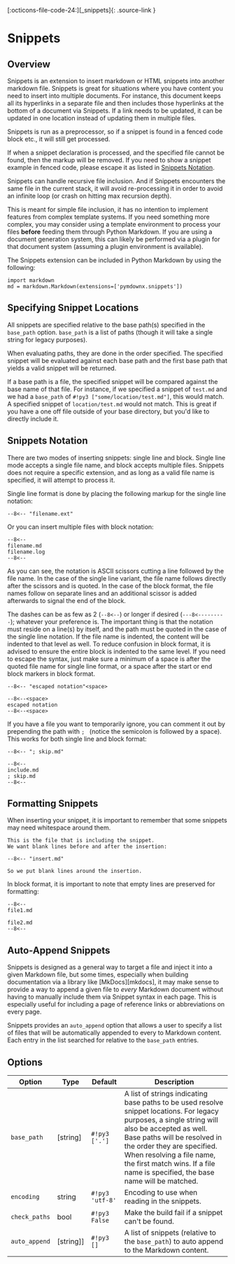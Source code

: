 [:octicons-file-code-24:][_snippets]{: .source-link }

# Snippets

## Overview

Snippets is an extension to insert markdown or HTML snippets into another markdown file.  Snippets is great for
situations where you have content you need to insert into multiple documents.  For instance, this document keeps all its
hyperlinks in a separate file and then includes those hyperlinks at the bottom of a document via Snippets. If a link
needs to be updated, it can be updated in one location instead of updating them in multiple files.

Snippets is run as a preprocessor, so if a snippet is found in a fenced code block etc., it will still get processed.

If when a snippet declaration is processed, and the specified file cannot be found, then the markup will be removed.
If you need to show a snippet example in fenced code, please escape it as listed in
[Snippets Notation](#snippets-notation).

Snippets can handle recursive file inclusion.  And if Snippets encounters the same file in the current stack, it will
avoid re-processing it in order to avoid an infinite loop (or crash on hitting max recursion depth).

This is meant for simple file inclusion, it has no intention to implement features from complex template systems. If you
need something more complex, you may consider using a template environment to process your files **before** feeding them
through Python Markdown.  If you are using a document generation system, this can likely be performed via a plugin for
that document system (assuming a plugin environment is available).

The Snippets extension can be included in Python Markdown by using the following:

```py3
import markdown
md = markdown.Markdown(extensions=['pymdownx.snippets'])
```

## Specifying Snippet Locations

All snippets are specified relative to the base path(s) specified in the `base_path` option. `base_path` is a list of
paths (though it will take a single string for legacy purposes).

When evaluating paths, they are done in the order specified. The specified snippet will be evaluated against each base
path and the first base path that yields a valid snippet will be returned.

If a base path is a file, the specified snippet will be compared against the base name of that file. For instance, if
we specified a snippet of `test.md` and we had a `base_path` of `#!py3 ["some/location/test.md"]`, this would match.
A specified snippet of `location/test.md` would not match. This is great if you have a one off file outside of your
base directory, but you'd like to directly include it.

## Snippets Notation

There are two modes of inserting snippets: single line and block. Single line mode accepts a single file name, and block
accepts multiple files. Snippets does not require a specific extension, and as long as a valid file name is specified,
it will attempt to process it.

Single line format is done by placing the following markup for the single line notation:

<pre><code>--8&lt;-- "filename.ext"</code></pre>

Or you can insert multiple files with block notation:

<pre><code>--8&lt;--
filename.md
filename.log
--8&lt;--</code></pre>

As you can see, the notation is ASCII scissors cutting a line followed by the file name.  In the case of the single line
variant, the file name follows directly after the scissors and is quoted.  In the case of the block format, the file
names follow on separate lines and an additional scissor is added afterwards to signal the end of the block.

The dashes can be as few as 2 (`--8<--`) or longer if desired (`---8<---------`); whatever your preference is.  The
important thing is that the notation must reside on a line(s) by itself, and the path must be quoted in the case of the
single line notation.  If the file name is indented, the content will be indented to that level as well.  To reduce
confusion in block format, it is advised to ensure the entire block is indented to the same level.  If you need to
escape the syntax, just make sure a minimum of a space is after the quoted file name for single line format, or a space
after the start or end block markers in block format.

<pre><code>--8&lt;-- "escaped notation"&lt;space&gt;

--8&lt;--&lt;space&gt;
escaped notation
--8&lt;--&lt;space&gt;</code></pre>

If you have a file you want to temporarily ignore, you can comment it out by prepending the path with `; ` (notice the
semicolon is followed by a space).  This works for both single line and block format:

<pre><code>--8&lt;-- "; skip.md"

--8&lt;--
include.md
; skip.md
--8&lt;--</code></pre>

## Formatting Snippets

When inserting your snippet, it is important to remember that some snippets may need whitespace around them.

<pre><code>This is the file that is including the snippet.
We want blank lines before and after the insertion:

--8&lt;-- "insert.md"

So we put blank lines around the insertion.</code></pre>

In block format, it is important to note that empty lines are preserved for formatting:

<pre><code>--8&lt;--
file1.md

file2.md
--8&lt;--</code></pre>

## Auto-Append Snippets

Snippets is designed as a general way to target a file and inject it into a given Markdown file, but some times,
especially when building documentation via a library like [MkDocs][mkdocs], it may make sense to provide a way to append
a given file to *every* Markdown document without having to manually include them via Snippet syntax in each page. This
is especially useful for including a page of reference links or abbreviations on every page.

Snippets provides an `auto_append` option that allows a user to specify a list of files that will be automatically
appended to every to Markdown content. Each entry in the list searched for relative to the `base_path` entries.

## Options

Option         | Type        | Default         | Description
-------------- | ----------- | --------------- |------------
`base_path`    | \[string\]  | `#!py3 ['.']`   | A list of strings indicating base paths to be used resolve snippet locations. For legacy purposes, a single string will also be accepted as well. Base paths will be resolved in the order they are specified. When resolving a file name, the first match wins. If a file name is specified, the base name will be matched.
`encoding`     | string      | `#!py3 'utf-8'` | Encoding to use when reading in the snippets.
`check_paths`  | bool        | `#!py3 False`   | Make the build fail if a snippet can't be found.
`auto_append`  | \[string]\] | `#!py3 []`      | A list of snippets (relative to the `base_path`) to auto append to the Markdown content.
